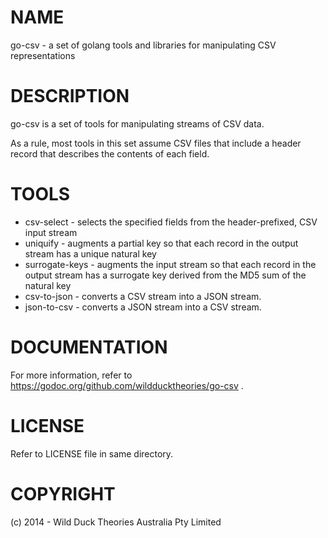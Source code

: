 NAME
====
go-csv - a set of golang tools and libraries for manipulating CSV representations

DESCRIPTION
===========
go-csv is a set of tools for manipulating streams of CSV data.

As a rule, most tools in this set assume CSV files that include a header record that describes the contents of each field.

TOOLS
=====
* csv-select - selects the specified fields from the header-prefixed, CSV input stream
* uniquify - augments a partial key so that each record in the output stream has a unique natural key
* surrogate-keys - augments the input stream so that each record in the output stream has a surrogate key derived from the MD5 sum of the natural key
* csv-to-json - converts a CSV stream into a JSON stream.
* json-to-csv - converts a JSON stream into a CSV stream.

DOCUMENTATION
=============
For more information, refer to https://godoc.org/github.com/wildducktheories/go-csv .

LICENSE
=======
Refer to LICENSE file in same directory.

COPYRIGHT
=========
(c) 2014 - Wild Duck Theories Australia Pty Limited